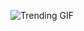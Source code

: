 ![Trending GIF](https://media2.giphy.com/media/ES9cAJlcxblRESzOH1/giphy.gif?cid=8bb21772fyrnldze77hwye2qnutbgv3gsunvqgl5ss8n3e6l&ep=v1_gifs_search&rid=giphy.gif&ct=g)
